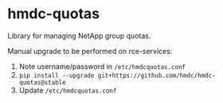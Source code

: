 hmdc-quotas
===========

Library for managing NetApp group quotas.

Manual upgrade to be performed on rce-services:
1. Note username/password in `/etc/hmdcquotas.conf`
2. `pip install --upgrade git+https://github.com/hmdc/hmdc-quotas@stable`
3. Update `/etc/hmdcquotas.conf`

